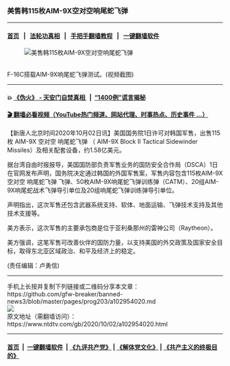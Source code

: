### 美售韩115枚AIM-9X空对空响尾蛇飞弹
------------------------

#### [首页](https://github.com/gfw-breaker/banned-news3/blob/master/README.md) &nbsp;&nbsp;|&nbsp;&nbsp; [法轮功真相](https://github.com/begood0513/basic/blob/master/README.md)  &nbsp;&nbsp;|&nbsp;&nbsp; [手把手翻墙教程](https://github.com/gfw-breaker/guides/wiki)  &nbsp;&nbsp;|&nbsp;&nbsp; [一键翻墙软件](https://github.com/gfw-breaker/nogfw/blob/master/README.md)  



<div><div class="featured_image">
 <figure>
  <img alt="美售韩115枚AIM-9X空对空响尾蛇飞弹" src="https://i.ntdtv.com/assets/uploads/2020/10/7-2-800x450.jpg"/>
 </figure><br/>
 <span class="caption">
  F-16C搭载AIM-9X响尾蛇飞弹测试。(视频截图)
 </span>
</div>
</div><hr/>

#### 💥 [《伪火》 - 天安门自焚真相 ](http://158.247.195.190:10000/videos/blog/weihuo.html)&nbsp; |&nbsp; [“1400例”谎言揭秘  ](http://158.247.195.190:10000/videos/blog/jiexi1400.html)

#### [ 🎬  翻墙必看视频（YouTube热门频道、网站代理、时事热点、历史事件 ...）](https://github.com/gfw-breaker/links/blob/master/banned.md)

<div><div class="post_content" itemprop="articleBody">
 <p>
  【新唐人北京时间2020年10月02日讯】美国国务院1日许可对韩国军售，出售115枚
  <ok href="https://www.ntdtv.com/gb/aim-9x.htm">
   AIM-9X
  </ok>
  空对空
  <ok href="https://www.ntdtv.com/gb/响尾蛇飞弹.htm">
   响尾蛇飞弹
  </ok>
  （
  <ok href="https://www.ntdtv.com/gb/aim-9x.htm">
   AIM-9X
  </ok>
  Block II Tactical Sidewinder Missiles）及相关配套设备，约1.58亿美元。
 </p>
 <p>
  据台湾自由时报报导，美国国防部负责军售业务的国防安全合作局（DSCA）1日在官网发布声明，国务院决定通过韩国的外国军售案，军售内容包含115枚AIM-9X空对空
  <ok href="https://www.ntdtv.com/gb/响尾蛇飞弹.htm">
   响尾蛇飞弹
  </ok>
  飞弹、50枚AIM-9X响尾蛇飞弹训练弹（CATM）、20组AIM-9X响尾蛇战术飞弹导引单位及20组响尾蛇飞弹训练弹导引单位。
 </p>
 <p>
  声明指出，这次军售还包含武器系统支持、软体、地面运输、飞弹技术支持及其他技术支援等。
 </p>
 <p>
  美方表示，这次军售的主要承包商是位于亚利桑那州的雷神公司（Raytheon）。
 </p>
 <p>
  美方强调，这笔军售可改善伙伴的国防力量，以支持美国的外交政策及国家安全目标，取得东北亚区域政治、和平及经济上的稳定。
 </p>
 <div class="video_fit_container">
 </div>
 <p>
  (责任编辑：卢勇信)
 </p>
 <div class="single_ad">
 </div>
</div>
</div>
<hr/>
手机上长按并复制下列链接或二维码分享本文章：<br/>
https://github.com/gfw-breaker/banned-news3/blob/master/pages/prog203/a102954020.md <br/>
<a href='https://github.com/gfw-breaker/banned-news3/blob/master/pages/prog203/a102954020.md'><img src='https://github.com/gfw-breaker/banned-news3/blob/master/pages/prog203/a102954020.md.png'/></a> <br/>
原文地址（需翻墙访问）：https://www.ntdtv.com/gb/2020/10/02/a102954020.html


------------------------
#### [首页](https://github.com/gfw-breaker/banned-news3/blob/master/README.md) &nbsp;|&nbsp; [一键翻墙软件](https://github.com/gfw-breaker/nogfw/blob/master/README.md) &nbsp;| [《九评共产党》](https://github.com/gfw-breaker/9ping.md/blob/master/README.md#九评之一评共产党是什么) | [《解体党文化》](https://github.com/gfw-breaker/jtdwh.md/blob/master/README.md) | [《共产主义的终极目的》](https://github.com/gfw-breaker/gczydzjmd.md/blob/master/README.md)


<img src='http://gfw-breaker.win/banned-news3/pages/prog203/a102954020.md' width='0px' height='0px'/>